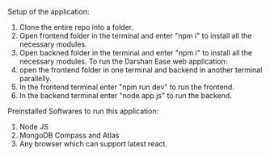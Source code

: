 Setup of the application:
  1. Clone the entire repo into a folder.
  2. Open frontend folder in the terminal and enter "npm i" to install all the necessary modules.
  3. Open backned folder in the terminal and enter "npm i" to install all the necessary modules.
To run the Darshan Ease web application:
  1. open the frontend folder in one terminal and backend in another terminal parallelly.
  2. In the frontend terminal enter "npm run dev" to run the frontend.
  3. In the backend terminal enter "node app.js" to run the backend.

Preinstalled Softwares to run this application:
  1. Node JS
  2. MongoDB Compass and Atlas
  3. Any browser which can support latest react.
